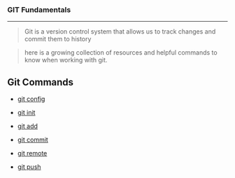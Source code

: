 ### GIT Fundamentals

---

>Git is a version control system that allows us to track changes and commit them to history

>here is a growing collection of resources and helpful commands to know when working with git.

## Git Commands
- [git config](./Commands/Config.md)

- [git init](./Commands/Init.md)

- [git add](./Commands/Add.md)

- [git commit](./Commands/Commit.md)

- [git remote](./Commands/Remote.md)

- [git push](./Commands/push.md)
